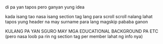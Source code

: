 di pa yan tapos pero ganyan yung idea

kada isang tao nasa isang section tag lang para scroll scroll nalang lahat tapos yung header na may surname para lang magskip pababa ganon

KULANG PA YAN SGURO MAY MGA EDUCATIONAL BACKGROUND PA ETC (pero nasa loob pa rin ng section tag per member lahat ng info nya)


